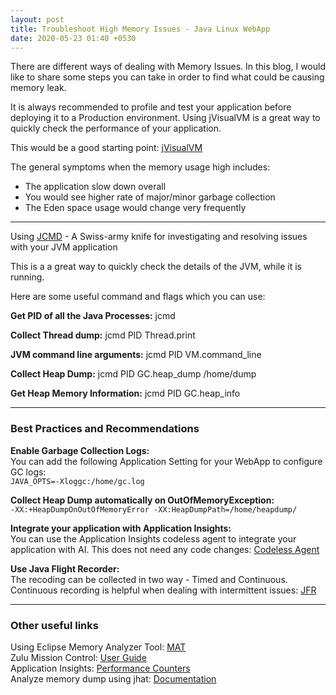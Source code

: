 ```yaml
---
layout: post
title: Troubleshoot High Memory Issues - Java Linux WebApp
date: 2020-05-23 01:40 +0530
---
```


There are different ways of dealing with Memory Issues. In this blog, I would like to share some steps you can take in order to find what could be causing memory leak.

It is always recommended to profile and test your application before deploying it to a Production environment. Using jVisualVM is a great way to quickly check the performance of your application.

This would be a good starting point: [jVisualVM](https://visualvm.github.io/documentation.html)

The general symptoms when the memory usage high includes:

- The application slow down overall
- You would see higher rate of major/minor garbage collection
- The Eden space usage would change very frequently

---  

Using [JCMD](https://docs.oracle.com/javase/8/docs/technotes/guides/troubleshoot/tooldescr006.html) - A Swiss-army knife for investigating and resolving issues with your JVM application

This is a a great way to quickly check the details of the JVM, while it is running.

Here are some useful command and flags which you can use:

__Get PID of all the Java Processes:__ jcmd  

__Collect Thread dump:__ jcmd PID Thread.print  

__JVM command line arguments:__ jcmd PID VM.command_line

__Collect Heap Dump:__ jcmd PID GC.heap_dump /home/dump

__Get Heap Memory Information:__ jcmd PID GC.heap_info

---  

### Best Practices and Recommendations  

__Enable Garbage Collection Logs:__  
You can add the following Application Setting for your WebApp to configure GC logs:  
```JAVA_OPTS=-Xloggc:/home/gc.log```

__Collect Heap Dump automatically on OutOfMemoryException:__  
```-XX:+HeapDumpOnOutOfMemoryError -XX:HeapDumpPath=/home/heapdump/```

__Integrate your application with Application Insights:__  
You can use the Application Insights codeless agent to integrate your application with AI. This does not need any code changes:
[Codeless Agent](https://docs.microsoft.com/en-us/azure/azure-monitor/app/java-in-process-agent)

__Use Java Flight Recorder:__  
The recoding can be collected in two way - Timed and Continuous. Continuous recording is helpful when dealing with intermittent issues:
[JFR](https://docs.microsoft.com/en-us/azure/app-service/containers/configure-language-java#flight-recorder)

---

### Other useful links

Using Eclipse Memory Analyzer Tool: [MAT](https://www.youtube.com/watch?v=sLoifF_YA4w)  
Zulu Mission Control: [User Guide](http://docs.azul.com/zmc/ZMCUserGuide/Title.htm)  
Application Insights: [Performance Counters](https://docs.microsoft.com/en-us/azure/azure-monitor/app/java-get-started?tabs=maven#performance-counters)  
Analyze memory dump using jhat: [Documentation](https://docs.oracle.com/javase/8/docs/technotes/tools/unix/jhat.html)